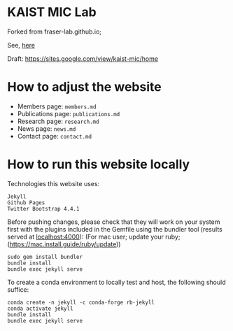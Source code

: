 # KAIST MIC Lab

Forked from fraser-lab.github.io;

See, [here](https://fraserlab.com/2020/05/03/Clone-this-website/)

Draft: https://sites.google.com/view/kaist-mic/home

# How to adjust the website

- Members page: `members.md`
- Publications page: `publications.md`
- Research page: `research.md`
- News page: `news.md`
- Contact page: `contact.md`

# How to run this website locally

Technologies this website uses:  

    Jekyll  
    Github Pages  
    Twitter Bootstrap 4.4.1

Before pushing changes, please check that they will work on your system first with the plugins included in the Gemfile using the bundler tool (results served at [localhost:4000](localhost:4000)):
(For mac user; update your ruby; (https://mac.install.guide/ruby/update))

    sudo gem install bundler
    bundle install
    bundle exec jekyll serve
    
To create a conda environment to locally test and host, the following should suffice:

    conda create -n jekyll -c conda-forge rb-jekyll
    conda activate jekyll
    bundle install
    bundle exec jekyll serve
